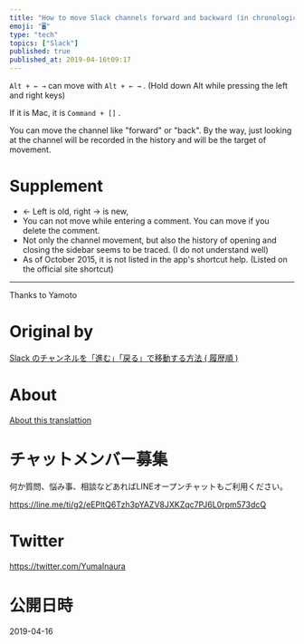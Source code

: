 ```yaml
---
title: "How to move Slack channels forward and backward (in chronological orde"
emoji: "🖥"
type: "tech"
topics: ["Slack"]
published: true
published_at: 2019-04-16t09:17
---
```


`Alt + ← →` can move with `Alt + ← →` . (Hold down Alt while pressing the left and right keys)

If it is Mac, it is `Command + []` .

You can move the channel like "forward" or "back". By the way, just looking at the channel will be recorded in the history and will be the target of movement.

# Supplement 

- ← Left is old, right → is new, 
- You can not move while entering a comment. You can move if you delete the comment. 
- Not only the channel movement, but also the history of opening and closing the sidebar seems to be traced. (I do not understand well) 
- As of October 2015, it is not listed in the app's shortcut help. (Listed on the official site shortcut) 

* * *

Thanks to Yamoto



# Original by
[Slack のチャンネルを「進む」「戻る」で移動する方法  ( 履歴順 )](https://qiita.com/Yinaura/items/56e803bcd305eaf9baf1)

# About

[About this translattion](https://qiita.com/YumaInaura/items/7f6fd1e9310a6816469a)








<!-- Update From Qiita API -->

# チャットメンバー募集


何か質問、悩み事、相談などあればLINEオープンチャットもご利用ください。

https://line.me/ti/g2/eEPltQ6Tzh3pYAZV8JXKZqc7PJ6L0rpm573dcQ





# Twitter


https://twitter.com/YumaInaura


<!-- Update From Qiita API -->



# 公開日時

2019-04-16
